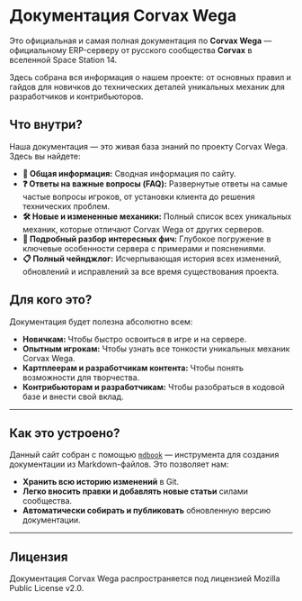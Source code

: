 # Документация Corvax Wega

Это официальная и самая полная документация по **Corvax Wega** — официальному ERP-серверу от русского сообщества **Corvax** в вселенной Space Station 14.

Здесь собрана вся информация о нашем проекте: от основных правил и гайдов для новичков до технических деталей уникальных механик для разработчиков и контрибьюторов.

## Что внутри?

Наша документация — это живая база знаний по проекту Corvax Wega. Здесь вы найдете:

*   **📖 Общая информация:** Сводная информация по сайту.
*   **❓ Ответы на важные вопросы (FAQ):** Развернутые ответы на самые частые вопросы игроков, от установки клиента до решения технических проблем.
*   **🛠️ Новые и измененные механики:** Полный список всех уникальных механик, которые отличают Corvax Wega от других серверов.
*   **🎯 Подробный разбор интересных фич:** Глубокое погружение в ключевые особенности сервера с примерами и пояснениями.
*   **📋 Полный чейнджлог:** Исчерпывающая история всех изменений, обновлений и исправлений за все время существования проекта.

## Для кого это?

Документация будет полезна абсолютно всем:

*   **Новичкам:** Чтобы быстро освоиться в игре и на сервере.
*   **Опытным игрокам:** Чтобы узнать все тонкости уникальных механик Corvax Wega.
*   **Картплеерам и разработчикам контента:** Чтобы понять возможности для творчества.
*   **Контрибьюторам и разработчикам:** Чтобы разобраться в кодовой базе и внести свой вклад.

---

## Как это устроено?

Данный сайт собран с помощью [`mdbook`](https://rust-lang.github.io/mdBook/) — инструмента для создания документации из Markdown-файлов. Это позволяет нам:

*   **Хранить всю историю изменений** в Git.
*   **Легко вносить правки и добавлять новые статьи** силами сообщества.
*   **Автоматически собирать и публиковать** обновленную версию документации.

---

## Лицензия

Документация Corvax Wega распространяется под лицензией Mozilla Public License v2.0.
